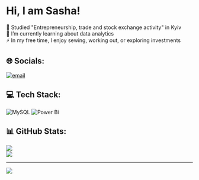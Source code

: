 # Hi, I am Sasha!
🔭 Studied "Entrepreneurship, trade and stock exchange activity" in Kyiv<br>🌱 I’m currently learning about data analytics<br>⚡ In my free time, I enjoy sewing, working out, or exploring investments


## 🌐 Socials:
[![email](https://img.shields.io/badge/Email-D14836?logo=gmail&logoColor=white)](mailto:Oleksandrasylchenko@gamil.com) 

## 💻 Tech Stack:
![MySQL](https://img.shields.io/badge/mysql-4479A1.svg?style=for-the-badge&logo=mysql&logoColor=white) ![Power Bi](https://img.shields.io/badge/power_bi-F2C811?style=for-the-badge&logo=powerbi&logoColor=black)
## 📊 GitHub Stats:
![](https://github-readme-stats.vercel.app/api?username=SashaSyl&theme=default&hide_border=false&include_all_commits=false&count_private=false)<br/>
![](https://nirzak-streak-stats.vercel.app/?user=SashaSyl&theme=default&hide_border=false)<br/>


---
[![](https://visitcount.itsvg.in/api?id=SashaSyl&icon=0&color=0)](https://visitcount.itsvg.in)

<!-- Proudly created with GPRM ( https://gprm.itsvg.in ) -->


